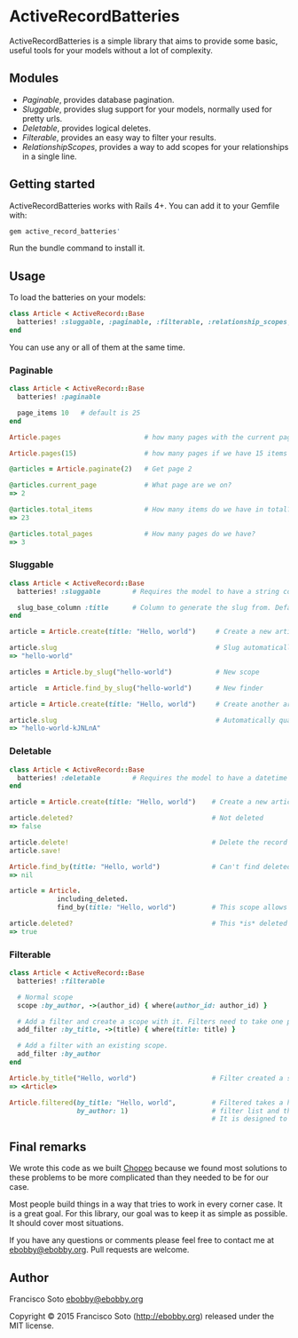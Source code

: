 # ActiveRecordBatteries

ActiveRecordBatteries is a simple library that aims to provide some basic, useful tools for your models without a lot of complexity.

## Modules

- *Paginable*, provides database pagination.
- *Sluggable*, provides slug support for your models, normally used for pretty urls.
- *Deletable*, provides logical deletes.
- *Filterable*, provides an easy way to filter your results.
- *RelationshipScopes*, provides a way to add scopes for your relationships in a single line.

## Getting started

ActiveRecordBatteries works with Rails 4+. You can add it to your Gemfile with:

```ruby
gem active_record_batteries'
```

Run the bundle command to install it.


## Usage

To load the batteries on your models:

```ruby
class Article < ActiveRecord::Base
  batteries! :sluggable, :paginable, :filterable, :relationship_scopes, :deletable
end
```

You can use any or all of them at the same time.

### Paginable

```ruby
class Article < ActiveRecord::Base
  batteries! :paginable

  page_items 10   # default is 25
end
```

```ruby
Article.pages                     # how many pages with the current page_items configuration.

Article.pages(15)                 # how many pages if we have 15 items per page

@articles = Article.paginate(2)   # Get page 2

@articles.current_page            # What page are we on?
=> 2

@articles.total_items             # How many items do we have in total?
=> 23

@articles.total_pages             # How many pages do we have?
=> 3

```

### Sluggable

```ruby
class Article < ActiveRecord::Base
  batteries! :sluggable        # Requires the model to have a string column named slug.

  slug_base_column :title      # Column to generate the slug from. Default is :name
end
```

```ruby
article = Article.create(title: "Hello, world")     # Create a new article

article.slug                                        # Slug automatically generated
=> "hello-world"

articles = Article.by_slug("hello-world")           # New scope

article  = Article.find_by_slug("hello-world")      # New finder

article = Article.create(title: "Hello, world")     # Create another article with clashing slug

article.slug                                        # Automatically qualified
=> "hello-world-kJNLnA"
```

### Deletable

```ruby
class Article < ActiveRecord::Base
  batteries! :deletable        # Requires the model to have a datetime column named deleted_at.
end
```

```ruby
article = Article.create(title: "Hello, world")    # Create a new article

article.deleted?                                   # Not deleted
=> false

article.delete!                                    # Delete the record
article.save!

Article.find_by(title: "Hello, world")             # Can't find deleted records.
=> nil

article = Article.
            including_deleted.
            find_by(title: "Hello, world")         # This scope allows to find it

article.deleted?                                   # This *is* deleted
=> true
```

### Filterable

```ruby
class Article < ActiveRecord::Base
  batteries! :filterable

  # Normal scope
  scope :by_author, ->(author_id) { where(author_id: author_id) }

  # Add a filter and create a scope with it. Filters need to take one parameter.
  add_filter :by_title, ->(title) { where(title: title) }

  # Add a filter with an existing scope.
  add_filter :by_author
end
```

```ruby
Article.by_title("Hello, world")                   # Filter created a scope.
=> <Article>

Article.filtered(by_title: "Hello, world",         # Filtered takes a hash, the keys are matched against the
                 by_author: 1)                     # filter list and the scopes are called with the value concatenating them.
                                                   # It is designed to take the params array from a controller.
```

## Final remarks

We wrote this code as we built [Chopeo](https://www.chopeo.mx) because we found most solutions to these problems to be more complicated than they needed to be for our case.

Most people build things in a way that tries to work in every corner case. It is a great goal. For this library, our goal was to keep it as simple as possible. It should cover most situations.

If you have any questions or comments please feel free to contact me at ebobby@ebobby.org. Pull requests are welcome.

## Author

Francisco Soto <ebobby@ebobby.org>

Copyright © 2015 Francisco Soto (http://ebobby.org) released under the MIT license.
